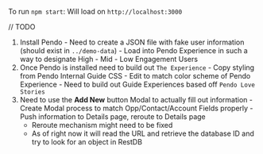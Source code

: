 To run `npm start`:
  Will load on `http://localhost:3000`



// TODO
  1. Install Pendo
    - Need to create a JSON file with fake user information (should exist in `../demo-data`)
    - Load into Pendo Experience in such a way to designate High - Mid - Low Engagement Users
  1. Once Pendo is installed need to build out `The Experience`
    - Copy styling from Pendo Internal Guide CSS
    - Edit to match color scheme of Pendo Experience
    - Need to build out Guide Experiences based off `Pendo Love Stories`
  1. Need to use the **Add New** button Modal to actually fill out information
    - Create Modal process to match Opp/Contact/Account Fields properly
    - Push information to Details page, reroute to Details page
      - Reroute mechanism might need to be fixed
      - As of right now it will read the URL and retrieve the database ID and try to look for an object in RestDB
